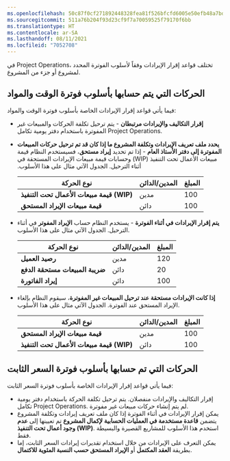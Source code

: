```yaml
---
ms.openlocfilehash: 50c87f0cf271892448328fea81f526bfcfd6005e50efb48a7bdc31bd5ba72a28
ms.sourcegitcommit: 511a76b204f93d23cf9f7a70059525f79170f6bb
ms.translationtype: HT
ms.contentlocale: ar-SA
ms.lasthandoff: 08/11/2021
ms.locfileid: "7052708"
---
```

في Project Operations، تختلف قواعد إقرار الإيرادات وفقاً لأسلوب الفوترة المحدد لمشروع أو جزء من المشروع.

## <a name="transactions-accounted-by-using-time-and-material-billing-method"></a>الحركات التي يتم حسابها بأسلوب فوترة الوقت والمواد
فيما يأتي قواعد إقرار الإيرادات الخاصة بأسلوب فوترة الوقت والمواد:

- **‏‫إقرار التكاليف والإيرادات مرتبطان** -‬ يتم ترحيل تكلفة الحركات والمبيعات غير المفوترة باستخدام دفتر يومية تكامل Project Operations.
- **‏‫يحدد ملف تعريف الإيرادات وتكلفة المشروع ما إذا كان قد تم ترحيل حركات المبيعات المفوترة إلى دفتر الأستاذ العام** - إذا تم تحديد **إيراد مستحق**، فسيستخدم النظام قيمة مبيعات الأعمال تحت التنفيذ (WIP) وحسابات قيمة مبيعات الإيرادات المستحقة في أثناء الترحيل. الجدول الآتي مثال على هذا الأسلوب.
 
    | **نوع الحركة** | **المدين/الدائن** | **المبلغ** |
     | ------------- | ------------- |------------- |
     | **قيمة مبيعات الأعمال تحت التنفيذ (WIP)** | مدين | 100|
     | **قيمة مبيعات الإيراد المستحق** | دائن‬ | 100|

- **يتم إقرار الإيرادات في أثناء الفوترة** - يستخدم النظام حساب **الإيراد المفوتر** في أثناء الترحيل. الجدول الآتي مثال على هذا الأسلوب.

    | **نوع الحركة** |**المدين/الدائن** | **المبلغ** |
     | ------------- | ------------- |------------- |
     | **رصيد العميل** | مدين | 120|
    | **ضريبة المبيعات مستحقة الدفع** | دائن‬ | 20|
    | **إيراد الفاتورة** | دائن‬ | 100|

- **إذا كانت الإيرادات مستحقة عند ترحيل المبيعات غير المفوترة**، سيقوم النظام بإلغاء الإيراد المستحق عند الفوترة. الجدول الآتي مثال على هذا الأسلوب.

    | **نوع الحركة** | **المدين/الدائن** | **المبلغ** |
     | ------------- | ------------- |------------- |
     | **قيمة مبيعات الإيراد المستحق** | مدين | 100|
     | **قيمة مبيعات الأعمال تحت التنفيذ (WIP)** | دائن‬ | 100|

## <a name="transactions-accounted-by-using-the-fixed-price-billing-method"></a>الحركات التي تم حسابها بأسلوب فوترة السعر الثابت
فيما يأتي قواعد إقرار الإيرادات الخاصة بأسلوب فوترة السعر الثابت:

- إقرار التكاليف والإيرادات منفصلان. يتم ترحيل تكلفة الحركة باستخدام دفتر يومية تكامل Project Operations. لم يتم إنشاء حركات مبيعات غير مفوترة.
- يمكن إقرار الإيرادات في أثناء الفوترة إذا كان ملف تعريف إيرادات وتكلفة المشروع يتضمن **قاعدة مستخدمة في العمليات الحسابية لإكمال المشروع** تم تعيينها إلى **عدم وجود أعمال تحت التنفيذ (WIP)**. استخدم هذا الأسلوب للمشاريع القصيرة والبسيطة فقط.
- يمكن التعرف على الإيرادات من خلال استخدام تقديرات إيرادات السعر الثابت، إما بطريقة **العقد المكتمل** أو **الإيراد المستحق حسب النسبة المئوية للاكتمال**.


